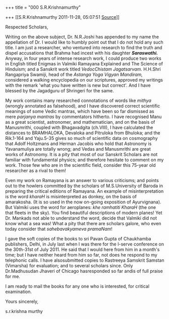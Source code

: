 +++
title = "000 S.R.Krishnamurthy"

+++
[[S.R.Krishnamurthy	2011-11-28, 05:07:51 [Source](https://groups.google.com/g/bvparishat/c/W2VWgXGFW4I)]]



Respected Scholars,

Writing on the above subject, Dr. N.R.Joshi has appended to my name the appellation of Dr. I would like to humbly point out that I do not hold any such title. I am just a researcher, who ventured into research to find the truth and dispel accusations that Brahma had incest with his daughter ***Saraswathi.*** Anyway, in four years of intense research work, I could produce two works in English titled Enigmas in Valmiki Ramayana Explained and The Science of Hinduism; and a Sanskrit work titled *VedocChistam Jagatsarvam*. H.H.Shri Rangapriya Swamiji, head of the *Astanga Yoga Vigyan Mandiram,* considered a walking encyclopedia on our scriptures, approved my writings with the remark 'what you have written is new but correct'. And I have blessed by the Jagadguru of Shringeri for the same.



My work contains many researched connotations of words like *mithya* (wrongly annotated as falsehood), and I have discovered correct scientific meanings of some Vedic mantras, which have been so far dismissed as mere *parjanya mantras* by commentators hitherto. I have recognised Manu as a great scientist, astronomer, and mathematician, and on the basis of Manusmrithi, coupled with Bhagavadgita (ch.VIII), I have calculated the distances to BRAMHALOKA, Devaloka and Pitruloka from Bhuloka; and the Rik.1-164 and Yaju.5-35 gives so much of scientific data on cosmography that Adolf Holtzmans and Herman Jacobis who hold that Astronomy is Yavanamuliya are totally wrong; and Vedas and Manusmrithi are great works of Astronomy. It is a pity that most of our Sanskrit Scholars are not familiar with fundamental physics; and therefore hesitate to comment on my work. Those few who are in the scientific field, consider this 75-year old researcher as a rival to them!



Even my work on Ramayana is an answer to various criticisms; and points out to the howlers committed by the scholars of M.S.University of Baroda in preparing the critical editions of Ramayana. An example of misinterpretation is the word *kharaH* is misinterpreted as donkey, on the basis of amarakosha. (It is so used in the now on-going exposition of Ayurvignana). But Valmiki uses the word for aeroplanes: *khe ramhatiti KharaH* (the one that fleets in the sky). You find beautiful descriptions of modern planes! Yet Dr. Mankads not able to understand the word, decide that Valmiki did not know what a sea was! What a pity that there are scholars galore, who even today consider that *sahebavakyameva pramaNam*!



I gave the soft copies of the books to sri Pavan Gupta of Chaukhamba publishers, Delhi, in July last when I was there for the I-serve conference on the 30th-31st of July 2011. He said that I would here from him in a month's time; but I have neither heard from him so far, not does he respond to my telephonic calls. I have alsosubmitted copies to Rastreeya Samskrit Samstan (Vimarsha) for evaluation; and to several scholars since. Only Dr.Madhusudan Jhaveri of Chicago hasresponded so far andis of full praise for me.



I am ready to mail the books for any one who is interested, for critical examination.



Yours sincerely,

s.r.krishna murthy

